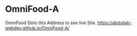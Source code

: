 # OmniFood-A
OmniFood
Goto this Address to see live Site.
https://abdullah-webdev.github.io/OmniFood-A/
